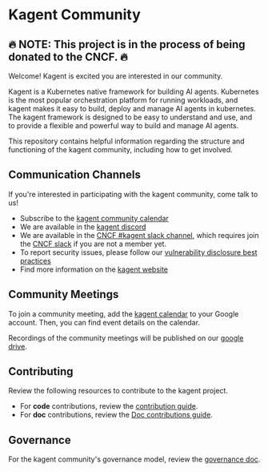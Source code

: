 # Kagent Community

##  🔥 NOTE: This project is in the process of being donated to the CNCF. 🔥

Welcome! Kagent is excited you are interested in our community.

Kagent is a Kubernetes native framework for building AI agents. Kubernetes is the most popular orchestration platform for running workloads, and kagent makes it easy to build, deploy and manage AI agents in kubernetes. The kagent framework is designed to be easy to understand and use, and to provide a flexible and powerful way to build and manage AI agents.

This repository contains helpful information regarding the structure and functioning of the kagent community, including how to get involved.

## Communication Channels

If you're interested in participating with the kagent community, come talk to us!

* Subscribe to the [kagent community calendar](https://calendar.google.com/calendar/u/0?cid=Y183OTI0OTdhNGU1N2NiNzVhNzE0Mjg0NWFkMzVkNTVmMTkxYTAwOWVhN2ZiN2E3ZTc5NDA5Yjk5NGJhOTRhMmVhQGdyb3VwLmNhbGVuZGFyLmdvb2dsZS5jb20)
* We are available in the [kagent discord](https://discord.com/invite/Fu3k65f2k3)
* We are available in the [CNCF #kagent slack channel](https://cloud-native.slack.com/archives/C08ETST0076), which requires join the [CNCF slack](https://communityinviter.com/apps/cloud-native/cncf) if you are not a member yet.
* To report security issues, please follow our [vulnerability disclosure best practices](SECURITY.md)
* Find more information on the [kagent website](https://kagent.io/)

## Community Meetings

To join a community meeting, add the [kagent calendar](https://calendar.google.com/calendar/u/0?cid=Y183OTI0OTdhNGU1N2NiNzVhNzE0Mjg0NWFkMzVkNTVmMTkxYTAwOWVhN2ZiN2E3ZTc5NDA5Yjk5NGJhOTRhMmVhQGdyb3VwLmNhbGVuZGFyLmdvb2dsZS5jb20) to your Google account. Then, you can find event details on the calendar.

Recordings of the community meetings will be published on our [google drive](https://drive.google.com/drive/folders/138716fESpxLkbd_KkGrUHa6TD7OA2tHs?usp=sharing).

## Contributing

Review the following resources to contribute to the kagent project.

* For **code** contributions, review the [contribution guide](https://github.com/kagent-dev/kagent/blob/main/CONTRIBUTION.md).
* For **doc** contributions, review the [Doc contributions guide](https://github.com/kagent-dev/kagent/blob/main/CONTRIBUTION.md#documentation).

## Governance

For the kagent community's governance model, review the [governance doc](https://github.com/kagent-dev/community/blob/main/GOVERNANCE.md).
